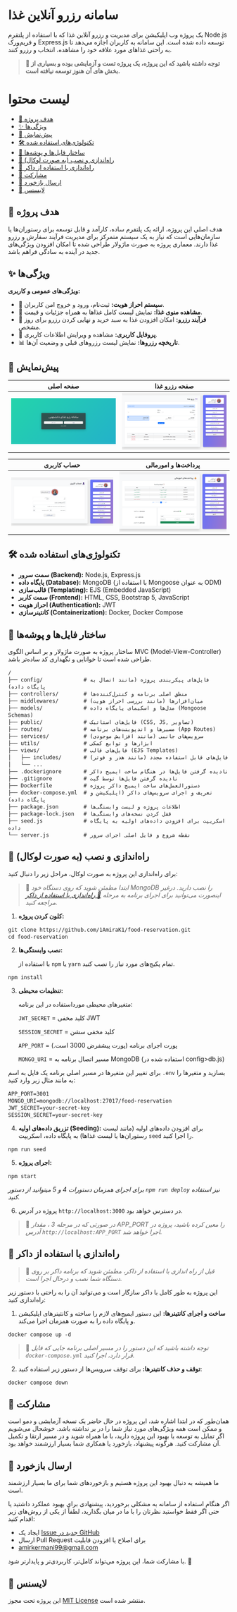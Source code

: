 # سامانه رزرو آنلاین غذا

یک پروژه وب اپلیکیشن برای مدیریت و رزرو آنلاین غذا که با استفاده از پلتفرم Node.js و فریم‌ورک Express.js توسعه داده شده است. این سامانه به کاربران اجازه می‌دهد تا به راحتی غذاهای مورد علاقه خود را مشاهده، انتخاب و رزرو کنند.


> **📌 توجه داشته باشید که این پروژه، یک پروژه تست و آزمایشی بوده و بسیاری از بخش های آن هنوز توسعه نیافته است.**


# لیست محتوا
- [🎯 هدف پروژه](#-هدف-پروژه)
- [✨ ویژگی‌ها](#-ویژگی‌ها)
- [📸 پیش‌نمایش](#-پیش‌نمایش)
- [🛠️ تکنولوژی‌های استفاده شده](#-تکنولوژی‌های-استفاده-شده)
- [📂 ساختار فایل‌ها و پوشه‌ها](#-ساختار-فایل‌ها-و-پوشه‌ها)
- [🚀 راه‌اندازی و نصب (به صورت لوکال)](#-راه‌اندازی-و-نصب-به-صورت-لوکال)
- [🐳 راه‌اندازی با استفاده از داکر](#-راه‌اندازی-با-استفاده-از-داکر)
- [🤝 مشارکت](#-مشارکت)
- [💬 ارسال بازخورد](#-ارسال-بازخورد)
- [📄 لایسنس](#-لایسنس)



## 🎯 هدف پروژه

هدف اصلی این پروژه، ارائه یک پلتفرم ساده، کارآمد و قابل توسعه برای رستوران‌ها یا سازمان‌هایی است که نیاز به یک سیستم متمرکز برای مدیریت فرآیند سفارش و رزرو غذا دارند. معماری پروژه به صورت ماژولار طراحی شده تا امکان افزودن ویژگی‌های جدید در آینده به سادگی فراهم باشد.

## ✨ ویژگی‌ها

**ویژگی‌های عمومی و کاربری:**

  * 🔐 **سیستم احراز هویت:** ثبت‌نام، ورود و خروج امن کاربران.
  * 📜 **مشاهده منوی غذا:** نمایش لیست کامل غذاها به همراه جزئیات و قیمت.
  * 🛒 **فرآیند رزرو:** امکان افزودن غذا به سبد خرید و نهایی کردن رزرو برای روز مشخص.
  * 👤 **پروفایل کاربری:** مشاهده و ویرایش اطلاعات کاربری.
  * 📊 **تاریخچه رزروها:** نمایش لیست رزروهای قبلی و وضعیت آن‌ها.

## 📸 پیش‌نمایش

| صفحه اصلی | صفحه رزرو غذا |
|---------------|-----------------------------|
| ![صفحه اصلی](./public/image/screenshots/index.png) | ![رزرو غذا](./public/image/screenshots/reserve.png) |

| حساب کاربری | پرداخت‌ها و امورمالی |
|----------------|----------------|
| ![پروفایل](./public/image/screenshots/profile.png) | ![پرداخت‌ها](./public/image/screenshots/payments.png) |


## 🛠️ تکنولوژی‌های استفاده شده

  * **سمت سرور (Backend):** Node.js, Express.js
  * **پایگاه داده (Database):** MongoDB (با استفاده از Mongoose به عنوان ODM)
  * **قالب‌سازی (Templating):** EJS (Embedded JavaScript)
  * **سمت کاربر (Frontend):** HTML, CSS, Bootstrap 5, JavaScript
  * **احراز هویت (Authentication):** JWT
  * **کانتینرسازی (Containerization):** Docker, Docker Compose

## 📂 ساختار فایل‌ها و پوشه‌ها

ساختار پروژه به صورت ماژولار و بر اساس الگوی MVC (Model-View-Controller) طراحی شده است تا خوانایی و نگهداری کد ساده‌تر باشد.

```
/
├── config/             # فایل‌های پیکربندی پروژه (مانند اتصال به پایگاه داده)
├── controllers/        # منطق اصلی برنامه و کنترل‌کننده‌ها
├── middlewares/        # میان‌افزارها (مانند بررسی احراز هویت)
├── models/             # مدل‌ها و اسکیمای پایگاه داده (Mongoose Schemas)
├── public/             # فایل‌های استاتیک (CSS, JS, تصاویر)
├── routes/             # مسیرها و اندپوینت‌های برنامه (App Routes)
├── services/           # سرویس‌های جانبی (مانند افزایش موجودی)
├── utils/              # ابزارها و توابع کمکی
├── views/              # فایل‌های قالب (EJS Templates)
│   ├── includes/       # فایل‌های قابل استفاده مجدد (مانند هدر و فوتر)
│   └── ...
├── .dockerignore       # نادیده گرفتن فایل‌ها در هنگام ساخت ایمیج داکر
├── .gitignore          # نادیده گرفتن فایل‌ها توسط گیت
├── Dockerfile          # دستورالعمل‌های ساخت ایمیج داکر پروژه
├── docker-compose.yml  # تعریف و اجرای سرویس‌های داکر (اپلیکیشن و پایگاه داده)
├── package.json        # اطلاعات پروژه و لیست وابستگی‌ها
├── package-lock.json   # قفل کردن نسخه‌های وابستگی‌ها
├── seed.js             # اسکریپت برای افزودن داده‌های اولیه به پایگاه داده
└── server.js           # نقطه شروع و فایل اصلی اجرای سرور
```

## 🚀 راه‌اندازی و نصب (به صورت لوکال)

برای راه‌اندازی این پروژه به صورت لوکال، مراحل زیر را دنبال کنید:

>📌 *ابتدا مطمئن شوید که روی دستگاه خود MongoDB را نصب دارید. درغیر اینصورت می‌توانید برای اجرای برنامه به مرحله [🐳 راه‌اندازی با استفاده از داکر](#-راه‌اندازی-با-استفاده-از-داکر) مراجعه کنید.*

1.  **کلون کردن پروژه:**

```
git clone https://github.com/1AmiraK1/food-reservation.git
cd food-reservation
```

2.  **نصب وابستگی‌ها:**

    با استفاده از `npm` یا `yarn` تمام پکیج‌های مورد نیاز را نصب کنید.

```
npm install
```

3.  **تنظیمات محیطی:**
    
    متغیرهای محیطی مورداستفاده در این برنامه:

    `JWT_SECRET` = کلید مخفی JWT

    `SESSION_SECRET` = کلید مخفی سشن

    `APP_PORT` = پورت اجرای برنامه (پورت پیشفرض 3000 است.)
    
    `MONGO_URI` = مسیر اتصال برنامه به MongoDB (استفاده شده در config>db.js)

   برای تغییر این متغیرها در مسیر اصلی برنامه یک فایل به اسم `.env` بسازید و متغیرها را به مانند مثال  زیر وارد کنید:


    APP_PORT=3001
    MONGO_URI=mongodb://localhost:27017/food-reservation
    JWT_SECRET=your-secret-key
    SESSION_SECRET=your-secret-key

4.  **تزریق داده‌های اولیه (Seeding):**
    برای افزودن داده‌های اولیه (مانند لیست رستوران‌ها یا لیست غذاها) به پایگاه داده، اسکریپت `seed` را اجرا کنید.

```
npm run seed
```

5.  **اجرای پروژه:**

```
npm start
```
*برای اجرای همزمان دستورات 4  و 5 میتوانید از دستور `npm run deploy` نیز استفاده کنید.*

6. پروژه در آدرس `http://localhost:3000` در دسترس خواهد بود.

>📌 *در صورتی که در مرحله 3 ، مقدار APP_PORT را معین کرده باشید، پروژه در آدرس `http://localhost:APP_PORT` اجرا خواهد شد.*


## 🐳 راه‌اندازی با استفاده از داکر

>📌 *قبل از راه اندازی با استفاده از داکر، مطمئن شوید که برنامه داکر بر روی دستگاه شما نصب و درحال اجرا است.*

این پروژه به طور کامل با داکر سازگار است و می‌توانید آن را به راحتی با دستور زیر راه‌اندازی کنید:

1.  **ساخت و اجرای کانتینرها:**
    این دستور ایمیج‌های لازم را ساخته و کانتینرهای اپلیکیشن و پایگاه داده را به صورت همزمان اجرا می‌کند.

```
docker compose up -d
```
>📌 *توجه داشته باشید که این دستور را در مسیر اصلی برنامه جایی که فایل `docker-compose.yml` قرار دارد، اجرا کنید.*

2. **توقف و حذف کانتینرها:**  برای توقف سرویس‌ها از دستور زیر استفاده کنید:

```
docker compose down
```

## 🤝 مشارکت

همان‌طور که در ابتدا اشاره شد، این پروژه در حال حاضر یک نسخه آزمایشی و دمو است و ممکن است همه ویژگی‌های مورد نیاز شما را در بر نداشته باشد. خوشحال می‌شویم اگر تمایل به توسعه یا بهبود این پروژه دارید، با ما همراه شوید و در مسیر ارتقا و تکمیل آن مشارکت کنید. هرگونه پیشنهاد، بازخورد یا همکاری شما بسیار ارزشمند خواهد بود.

## 💬 ارسال بازخورد

ما همیشه به دنبال بهبود این پروژه هستیم و بازخوردهای شما برای ما بسیار ارزشمند است.

اگر هنگام استفاده از سامانه به مشکلی برخوردید، پیشنهادی برای بهبود عملکرد داشتید یا حتی اگر فقط خواستید نظرتان را با ما در میان بگذارید، لطفاً از یکی از روش‌های زیر اقدام کنید:

- ایجاد یک [Issue جدید در GitHub](https://github.com/1AmiraK1/food-reservation/issues)
- ارسال Pull Request برای اصلاح یا افزودن قابلیت
- amirkermani99@gmail.com

با مشارکت شما، این پروژه می‌تواند کامل‌تر، کاربردی‌تر و پایدارتر شود. 🙌

## 📄 لایسنس

این پروژه تحت مجوز [MIT License](https://opensource.org/licenses/MIT) منتشر شده است.
